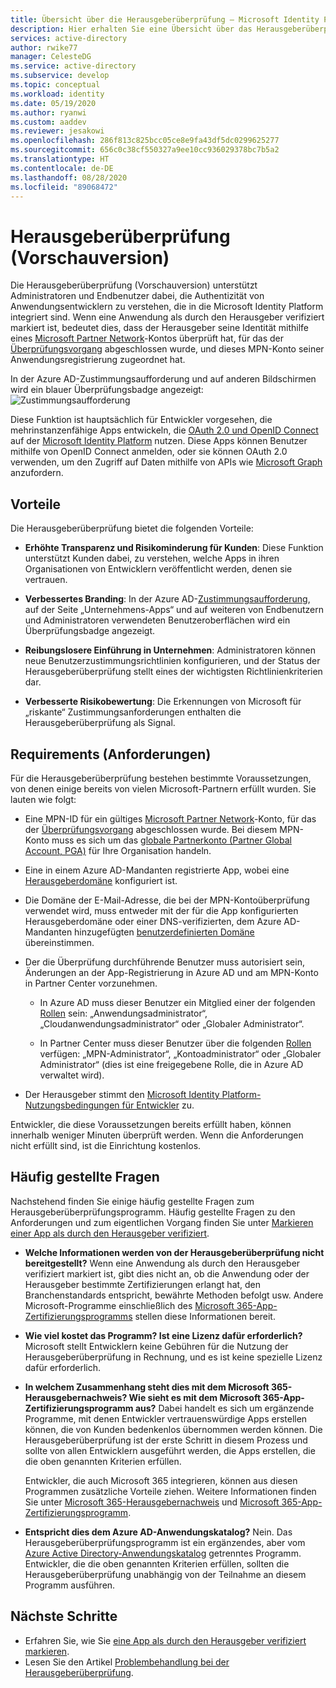 ```yaml
---
title: Übersicht über die Herausgeberüberprüfung – Microsoft Identity Platform | Azure
description: Hier erhalten Sie eine Übersicht über das Herausgeberüberprüfungsprogramm (Vorschauversion) für die Microsoft Identity Platform. Darin werden die Vorteile, die Programmanforderungen und häufig gestellte Fragen aufgeführt. Wenn eine Anwendung als durch den Herausgeber verifiziert markiert ist, bedeutet dies, dass der Herausgeber seine Identität mithilfe eines Microsoft Partner Network-Kontos überprüft hat, für das der Überprüfungsvorgang abgeschlossen wurde, und dieses MPN-Konto seiner Anwendungsregistrierung zugeordnet hat.
services: active-directory
author: rwike77
manager: CelesteDG
ms.service: active-directory
ms.subservice: develop
ms.topic: conceptual
ms.workload: identity
ms.date: 05/19/2020
ms.author: ryanwi
ms.custom: aaddev
ms.reviewer: jesakowi
ms.openlocfilehash: 286f813c825bcc05ce8e9fa43df5dc0299625277
ms.sourcegitcommit: 656c0c38cf550327a9ee10cc936029378bc7b5a2
ms.translationtype: HT
ms.contentlocale: de-DE
ms.lasthandoff: 08/28/2020
ms.locfileid: "89068472"
---
```

# <a name="publisher-verification-preview"></a>Herausgeberüberprüfung (Vorschauversion)

Die Herausgeberüberprüfung (Vorschauversion) unterstützt Administratoren und Endbenutzer dabei, die Authentizität von Anwendungsentwicklern zu verstehen, die in die Microsoft Identity Platform integriert sind. Wenn eine Anwendung als durch den Herausgeber verifiziert markiert ist, bedeutet dies, dass der Herausgeber seine Identität mithilfe eines [Microsoft Partner Network](https://partner.microsoft.com/membership)-Kontos überprüft hat, für das der [Überprüfungsvorgang](/partner-center/verification-responses) abgeschlossen wurde, und dieses MPN-Konto seiner Anwendungsregistrierung zugeordnet hat. 

In der Azure AD-Zustimmungsaufforderung und auf anderen Bildschirmen wird ein blauer Überprüfungsbadge angezeigt: ![Zustimmungsaufforderung](./media/publisher-verification-overview/consent-prompt.png)

Diese Funktion ist hauptsächlich für Entwickler vorgesehen, die mehrinstanzenfähige Apps entwickeln, die [OAuth 2.0 und OpenID Connect](active-directory-v2-protocols.md) auf der [Microsoft Identity Platform](v2-overview.md) nutzen. Diese Apps können Benutzer mithilfe von OpenID Connect anmelden, oder sie können OAuth 2.0 verwenden, um den Zugriff auf Daten mithilfe von APIs wie [Microsoft Graph](https://developer.microsoft.com/graph/) anzufordern.

## <a name="benefits"></a>Vorteile
Die Herausgeberüberprüfung bietet die folgenden Vorteile:
- **Erhöhte Transparenz und Risikominderung für Kunden**: Diese Funktion unterstützt Kunden dabei, zu verstehen, welche Apps in ihren Organisationen von Entwicklern veröffentlicht werden, denen sie vertrauen. 

- **Verbessertes Branding**: In der Azure AD-[Zustimmungsaufforderung](application-consent-experience.md), auf der Seite „Unternehmens-Apps“ und auf weiteren von Endbenutzern und Administratoren verwendeten Benutzeroberflächen wird ein Überprüfungsbadge angezeigt. 

- **Reibungslosere Einführung in Unternehmen**: Administratoren können neue Benutzerzustimmungsrichtlinien konfigurieren, und der Status der Herausgeberüberprüfung stellt eines der wichtigsten Richtlinienkriterien dar. 

- **Verbesserte Risikobewertung**: Die Erkennungen von Microsoft für „riskante“ Zustimmungsanforderungen enthalten die Herausgeberüberprüfung als Signal. 

## <a name="requirements"></a>Requirements (Anforderungen)
Für die Herausgeberüberprüfung bestehen bestimmte Voraussetzungen, von denen einige bereits von vielen Microsoft-Partnern erfüllt wurden. Sie lauten wie folgt: 

-  Eine MPN-ID für ein gültiges [Microsoft Partner Network](https://partner.microsoft.com/membership)-Konto, für das der [Überprüfungsvorgang](/partner-center/verification-responses) abgeschlossen wurde. Bei diesem MPN-Konto muss es sich um das [globale Partnerkonto (Partner Global Account, PGA)](/partner-center/account-structure#the-top-level-is-the-partner-global-account-pga) für Ihre Organisation handeln. 

-  Eine in einem Azure AD-Mandanten registrierte App, wobei eine [Herausgeberdomäne](howto-configure-publisher-domain.md) konfiguriert ist.

-  Die Domäne der E-Mail-Adresse, die bei der MPN-Kontoüberprüfung verwendet wird, muss entweder mit der für die App konfigurierten Herausgeberdomäne oder einer DNS-verifizierten, dem Azure AD-Mandanten hinzugefügten [benutzerdefinierten Domäne](../fundamentals/add-custom-domain.md) übereinstimmen. 

-  Der die Überprüfung durchführende Benutzer muss autorisiert sein, Änderungen an der App-Registrierung in Azure AD und am MPN-Konto in Partner Center vorzunehmen. 

    -  In Azure AD muss dieser Benutzer ein Mitglied einer der folgenden [Rollen](../users-groups-roles/directory-assign-admin-roles.md) sein: „Anwendungsadministrator“, „Cloudanwendungsadministrator“ oder „Globaler Administrator“. 

    -  In Partner Center muss dieser Benutzer über die folgenden [Rollen](/partner-center/permissions-overview) verfügen: „MPN-Administrator“, „Kontoadministrator“ oder „Globaler Administrator“ (dies ist eine freigegebene Rolle, die in Azure AD verwaltet wird).
    
-  Der Herausgeber stimmt den [Microsoft Identity Platform-Nutzungsbedingungen für Entwickler](/legal/microsoft-identity-platform/terms-of-use) zu.

Entwickler, die diese Voraussetzungen bereits erfüllt haben, können innerhalb weniger Minuten überprüft werden. Wenn die Anforderungen nicht erfüllt sind, ist die Einrichtung kostenlos. 

## <a name="frequently-asked-questions"></a>Häufig gestellte Fragen 
Nachstehend finden Sie einige häufig gestellte Fragen zum Herausgeberüberprüfungsprogramm. Häufig gestellte Fragen zu den Anforderungen und zum eigentlichen Vorgang finden Sie unter [Markieren einer App als durch den Herausgeber verifiziert](mark-app-as-publisher-verified.md).

- **Welche Informationen werden von der Herausgeberüberprüfung __nicht__ bereitgestellt?**  Wenn eine Anwendung als durch den Herausgeber verifiziert markiert ist, gibt dies nicht an, ob die Anwendung oder der Herausgeber bestimmte Zertifizierungen erlangt hat, den Branchenstandards entspricht, bewährte Methoden befolgt usw. Andere Microsoft-Programme einschließlich des [Microsoft 365-App-Zertifizierungsprogramms](/microsoft-365-app-certification/overview) stellen diese Informationen bereit.

- **Wie viel kostet das Programm? Ist eine Lizenz dafür erforderlich?** Microsoft stellt Entwicklern keine Gebühren für die Nutzung der Herausgeberüberprüfung in Rechnung, und es ist keine spezielle Lizenz dafür erforderlich. 

- **In welchem Zusammenhang steht dies mit dem Microsoft 365-Herausgebernachweis? Wie sieht es mit dem Microsoft 365-App-Zertifizierungsprogramm aus?** Dabei handelt es sich um ergänzende Programme, mit denen Entwickler vertrauenswürdige Apps erstellen können, die von Kunden bedenkenlos übernommen werden können. Die Herausgeberüberprüfung ist der erste Schritt in diesem Prozess und sollte von allen Entwicklern ausgeführt werden, die Apps erstellen, die die oben genannten Kriterien erfüllen. 

  Entwickler, die auch Microsoft 365 integrieren, können aus diesen Programmen zusätzliche Vorteile ziehen. Weitere Informationen finden Sie unter [Microsoft 365-Herausgebernachweis](/microsoft-365-app-certification/docs/attestation) und [Microsoft 365-App-Zertifizierungsprogramm](/microsoft-365-app-certification/docs/certification). 

- **Entspricht dies dem Azure AD-Anwendungskatalog?** Nein. Das Herausgeberüberprüfungsprogramm ist ein ergänzendes, aber vom [Azure Active Directory-Anwendungskatalog](../azuread-dev/howto-app-gallery-listing.md) getrenntes Programm. Entwickler, die die oben genannten Kriterien erfüllen, sollten die Herausgeberüberprüfung unabhängig von der Teilnahme an diesem Programm ausführen. 

## <a name="next-steps"></a>Nächste Schritte
* Erfahren Sie, wie Sie [eine App als durch den Herausgeber verifiziert markieren](mark-app-as-publisher-verified.md).
* Lesen Sie den Artikel [Problembehandlung bei der Herausgeberüberprüfung](troubleshoot-publisher-verification.md).
